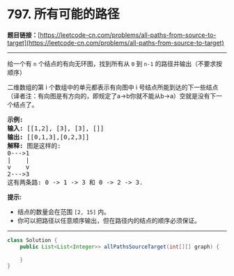 # 797. 所有可能的路径

**题目链接：**[https://leetcode-cn.com/problems/all-paths-from-source-to-target](https://leetcode-cn.com/problems/all-paths-from-source-to-target)

---

<div class="content__1Y2H">
 <div class="notranslate">
  <p>给一个有&nbsp;<code>n</code>&nbsp;个结点的有向无环图，找到所有从&nbsp;<code>0</code>&nbsp;到&nbsp;<code>n-1</code>&nbsp;的路径并输出（不要求按顺序）</p> 
  <p>二维数组的第 i 个数组中的单元都表示有向图中 i 号结点所能到达的下一些结点（译者注：有向图是有方向的，即规定了a→b你就不能从b→a）空就是没有下一个结点了。</p> 
  <pre class="language-text"><strong>示例:</strong>
<strong>输入:</strong> [[1,2], [3], [3], []] 
<strong>输出:</strong> [[0,1,3],[0,2,3]] 
<strong>解释:</strong> 图是这样的:
0---&gt;1
|    |
v    v
2---&gt;3
这有两条路: 0 -&gt; 1 -&gt; 3 和 0 -&gt; 2 -&gt; 3.
</pre> 
  <p><strong>提示:</strong></p> 
  <ul> 
   <li>结点的数量会在范围&nbsp;<code>[2, 15]</code>&nbsp;内。</li> 
   <li>你可以把路径以任意顺序输出，但在路径内的结点的顺序必须保证。</li> 
  </ul> 
 </div>
</div>

---

```java
class Solution {
    public List<List<Integer>> allPathsSourceTarget(int[][] graph) {
        
    }
}
```
